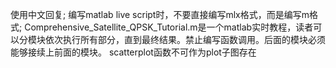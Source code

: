 使用中文回复;
编写matlab live script时，不要直接编写mlx格式，而是编写m格式;
Comprehensive_Satellite_QPSK_Tutorial.m是一个matlab实时教程，读者可以分模块依次执行所有部分，直到最终结果。禁止编写函数调用。后面的模块必须能够接续上前面的模块。
scatterplot函数不可作为plot子图存在